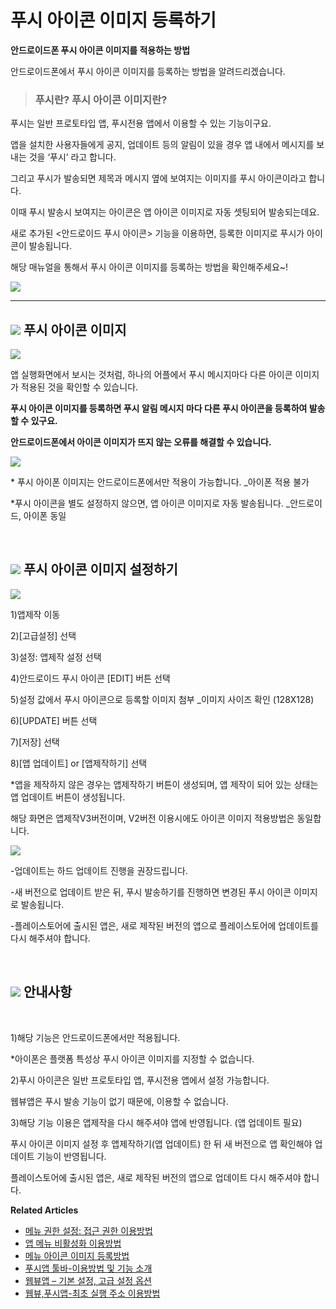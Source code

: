# 푸시 아이콘 이미지 등록하기

**안드로이드폰 푸시 아이콘 이미지를 적용하는 방법**

안드로이드폰에서 푸시 아이콘 이미지를 등록하는 방법을 알려드리겠습니다.



> ### **푸시란? 푸시 아이콘 이미지란?**

푸시는 일반 프로토타입 앱, 푸시전용 앱에서 이용할 수 있는 기능이구요.

앱을 설치한 사용자들에게 공지, 업데이트 등의 알림이 있을 경우 앱 내에서 메시지를 보내는 것을 ‘푸시’ 라고 합니다.

그리고 푸시가 발송되면 제목과 메시지 옆에 보여지는 이미지를 푸시 아이콘이라고 합니다.

이때 푸시 발송시 보여지는 아이콘은 앱 아이콘 이미지로 자동 셋팅되어 발송되는데요.

새로 추가된 <안드로이드 푸시 아이콘> 기능을 이용하면, 등록한 이미지로 푸시가 아이콘이 발송됩니다.

해당 매뉴얼을 통해서 푸시 아이콘 이미지를 등록하는 방법을 확인해주세요\~!

![](https://wp.swing2app.co.kr/wp-content/uploads/2022/06/%ED%91%B8%EC%8B%9C%EB%9E%80\_886.png)

***

## ![](https://wp.swing2app.co.kr/wp-content/uploads/2018/09/%EB%8B%A8%EB%9D%BD1-1.png) **푸시 아이콘 이미지**

![](https://wp.swing2app.co.kr/wp-content/uploads/2022/06/%EC%97%85%EB%8D%B0%EC%9D%B4%ED%8A%B8%EC%9A%A9-%ED%91%B8%EC%8B%9C.png)

앱 실행화면에서 보시는 것처럼, 하나의 어플에서 푸시 메시지마다 다른 아이콘 이미지가 적용된 것을 확인할 수 있습니다.

**푸시 아이콘 이미지를 등록하면 푸시 알림 메시지 마다 다른 푸시 아이콘을 등록하여 발송할 수 있구요.**

**안드로이드폰에서 아이콘 이미지가 뜨지 않는 오류를 해결할 수 있습니다.**

![](https://wp.swing2app.co.kr/wp-content/uploads/2021/03/%EC%BA%A1%EC%B2%9833.png)

\* 푸시 아이폰 이미지는 안드로이드폰에서만 적용이 가능합니다. \_아이폰 적용 불가

\*푸시 아이콘을 별도 설정하지 않으면, 앱 아이콘 이미지로 자동 발송됩니다. \_안드로이드, 아이폰 동일

​

## ![](https://wp.swing2app.co.kr/wp-content/uploads/2018/09/%EB%8B%A8%EB%9D%BD1-1.png) **푸시 아이콘 이미지 설정하기**

![](https://wp.swing2app.co.kr/wp-content/uploads/2022/06/%EC%95%88%EB%93%9C%EB%A1%9C%EC%9D%B4%EB%93%9C%ED%91%B8%EC%8B%9C%EC%95%84%EC%9D%B4%EC%BD%98\_886.png)

1\)앱제작 이동

2\)\[고급설정] 선택

3\)설정: 앱제작 설정 선택

4\)안드로이드 푸시 아이콘 \[EDIT] 버튼 선택

5\)설정 값에서 푸시 아이콘으로 등록할 이미지 첨부 \_이미지 사이즈 확인 (128X128)

6\)\[UPDATE] 버튼 선택

7\)\[저장] 선택

8\)\[앱 업데이트] or \[앱제작하기] 선택

\*앱을 제작하지 않은 경우는 앱제작하기 버튼이 생성되며, 앱 제작이 되어 있는 상태는 앱 업데이트 버튼이 생성됩니다.

해당 화면은 앱제작V3버전이며, V2버전 이용시에도 아이콘 이미지 적용방법은 동일합니다.

![](https://wp.swing2app.co.kr/wp-content/uploads/2021/03/%EC%BA%A1%EC%B2%9833.png)

\-업데이트는 하드 업데이트 진행을 권장드립니다.

\-새 버전으로 업데이트 받은 뒤, 푸시 발송하기를 진행하면 변경된 푸시 아이콘 이미지로 발송됩니다.

\-플레이스토어에 출시된 앱은, 새로 제작된 버전의 앱으로 플레이스토어에 업데이트를 다시 해주셔야 합니다.

​

## ![](https://wp.swing2app.co.kr/wp-content/uploads/2018/09/%EB%8B%A8%EB%9D%BD1-1.png) **안내사항**

​

1\)해당 기능은 안드로이드폰에서만 적용됩니다.

\*아이폰은 플랫폼 특성상 푸시 아이콘 이미지를 지정할 수 없습니다.

2\)푸시 아이콘은 일반 프로토타입 앱, 푸시전용 앱에서 설정 가능합니다.

웹뷰앱은 푸시 발송 기능이 없기 때문에, 이용할 수 없습니다.

3\)해당 기능 이용은 앱제작을 다시 해주셔야 앱에 반영됩니다. (앱 업데이트 필요)

푸시 아이콘 이미지 설정 후 앱제작하기(앱 업데이트) 한 뒤 새 버전으로 앱 확인해야 업데이트 기능이 반영됩니다.

플레이스토어에 출시된 앱은, 새로 제작된 버전의 앱으로 업데이트 다시 해주셔야 합니다.





**Related Articles**

* [메뉴 권한 설정: 접근 권한 이용방법](https://wp.swing2app.co.kr/documentation/v3manual/permission-setting/)
* [앱 메뉴 비활성화 이용방법](https://wp.swing2app.co.kr/documentation/v3manual/menu-hiding/)
* [메뉴 아이콘 이미지 등록방법](https://wp.swing2app.co.kr/documentation/v3manual/icon/)
* [푸시앱 툴바-이용방법 및 기능 소개](https://wp.swing2app.co.kr/documentation/v3manual/pushapp-toolbar/)
* [웹뷰앱 – 기본 설정, 고급 설정 옵션](https://wp.swing2app.co.kr/documentation/v3manual/webviewapp-options/)
* [웹뷰,푸시앱-최초 실행 주소 이용방법](https://wp.swing2app.co.kr/documentation/v3manual/firstrun-url/)
